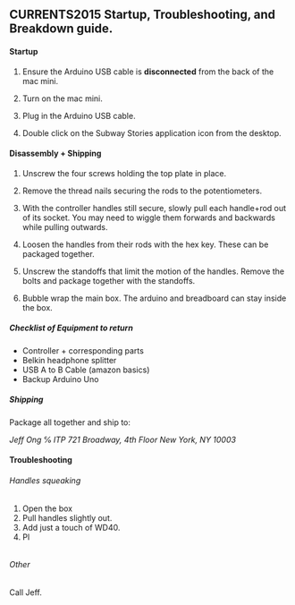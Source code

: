 ## CURRENTS2015 Startup, Troubleshooting, and Breakdown guide.

#### Startup

1. Ensure the Arduino USB cable is **disconnected** from the back of the mac mini.

2. Turn on the mac mini.

3. Plug in the Arduino USB cable.

4. Double click on the Subway Stories application icon from the desktop.

#### Disassembly + Shipping

1. Unscrew the four screws holding the top plate in place.

2. Remove the thread nails securing the rods to the potentiometers.

3. With the controller handles still secure, slowly pull each handle+rod out of its socket. You may need to wiggle them forwards and backwards while pulling outwards.

4. Loosen the handles from their rods with the hex key. These can be packaged together.

5. Unscrew the standoffs that limit the motion of the handles. Remove the bolts and package together with the standoffs.

6. Bubble wrap the main box. The arduino and breadboard can stay inside the box.

##### Checklist of Equipment to return

- Controller + corresponding parts
- Belkin headphone splitter
- USB A to B Cable (amazon basics)
- Backup Arduino Uno

##### Shipping

Package all together and ship to:

*Jeff Ong ℅ ITP*
*721 Broadway, 4th Floor*
*New York, NY 10003*

#### Troubleshooting

###### Handles squeaking
1. Open the box
2. Pull handles slightly out.
4. Add just a touch of WD40.
5. Pl

###### 

###### Other

Call Jeff.

